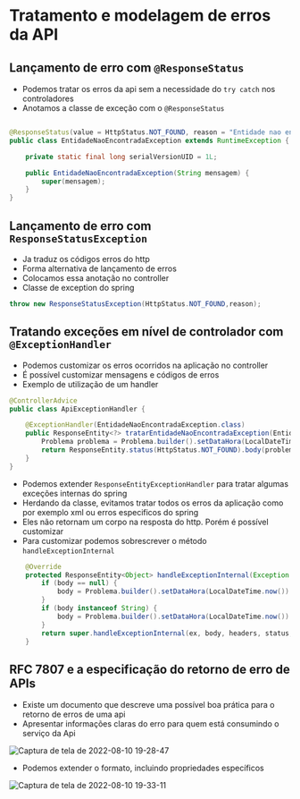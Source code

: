 # Tratamento e modelagem de erros da API

## Lançamento de erro com `@ResponseStatus`

- Podemos tratar os erros da api sem a necessidade do `try catch` nos controladores
- Anotamos a classe de exceção com o `@ResponseStatus`

```java

@ResponseStatus(value = HttpStatus.NOT_FOUND, reason = "Entidade nao encontrada")
public class EntidadeNaoEncontradaException extends RuntimeException {

    private static final long serialVersionUID = 1L;

    public EntidadeNaoEncontradaException(String mensagem) {
        super(mensagem);
    }
}
```

## Lançamento de erro com `ResponseStatusException`

- Ja traduz os códigos erros do http
- Forma alternativa de lançamento de erros
- Colocamos essa anotação no controller
- Classe de exception do spring

```java
throw new ResponseStatusException(HttpStatus.NOT_FOUND,reason);
```

## Tratando exceções em nível de controlador com `@ExceptionHandler`

- Podemos customizar os erros ocorridos na aplicação no controller
- É possível customizar mensagens e códigos de erros
- Exemplo de utilização de um handler

```java
@ControllerAdvice
public class ApiExceptionHandler {

    @ExceptionHandler(EntidadeNaoEncontradaException.class)
    public ResponseEntity<?> tratarEntidadeNaoEncontradaException(EntidadeNaoEncontradaException exception) {
        Problema problema = Problema.builder().setDataHora(LocalDateTime.now()).setMensagem(exception.getMessage());
        return ResponseEntity.status(HttpStatus.NOT_FOUND).body(problema);
    }
}
```

- Podemos extender `ResponseEntityExceptionHandler` para tratar algumas exceções internas do spring
- Herdando da classe, evitamos tratar todos os erros da aplicação como por exemplo xml ou erros especificos do spring
- Eles não retornam um corpo na resposta do http. Porém é possível customizar
- Para customizar podemos sobrescrever o método `handleExceptionInternal`

```java
    @Override
    protected ResponseEntity<Object> handleExceptionInternal(Exception ex, Object body, HttpHeaders headers, HttpStatus status, WebRequest request) {
        if (body == null) {
            body = Problema.builder().setDataHora(LocalDateTime.now()).setMensagem(status.getReasonPhrase());
        }
        if (body instanceof String) {
            body = Problema.builder().setDataHora(LocalDateTime.now()).setMensagem((String) body);
        }
        return super.handleExceptionInternal(ex, body, headers, status, request);
    }
```


## RFC 7807 e a especificação do retorno de erro de APIs

- Existe um documento que descreve uma possível boa prática para o retorno de erros de uma api
- Apresentar informações claras do erro para quem está consumindo o serviço da Api

![Captura de tela de 2022-08-10 19-28-47](https://user-images.githubusercontent.com/43495376/184031574-5ecf3884-dc75-491c-b000-97f611f9ba5e.png)

- Podemos extender o formato, incluindo propriedades específicos

![Captura de tela de 2022-08-10 19-33-11](https://user-images.githubusercontent.com/43495376/184032035-3653c28a-0211-4627-8e56-7b319d69cab8.png)
